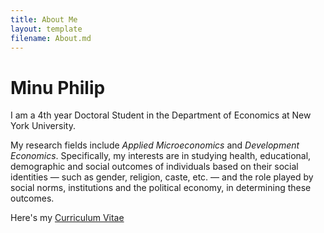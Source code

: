 ```yaml
---
title: About Me
layout: template
filename: About.md
--- 
```


# Minu Philip

I am a 4th year Doctoral Student in the Department of Economics at New York University. 

My research fields include *Applied Microeconomics* and *Development Economics*. Specifically, my interests are in studying health, educational, demographic and social outcomes of individuals based on their social identities &mdash; such as gender, religion, caste, etc. &mdash; and the role played by social norms, institutions and the political economy, in determining these outcomes.

Here's my <a href="Files/CV_Philip.pdf">Curriculum Vitae</a>
